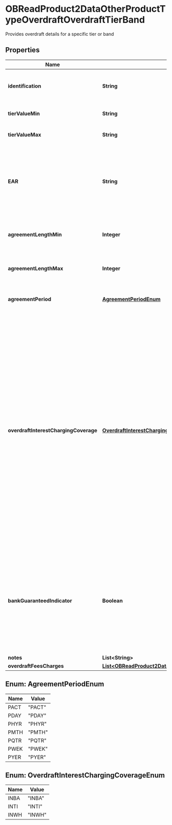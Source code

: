 

# OBReadProduct2DataOtherProductTypeOverdraftOverdraftTierBand

Provides overdraft details for a specific tier or band
## Properties

Name | Type | Description | Notes
------------ | ------------- | ------------- | -------------
**identification** | **String** | Unique and unambiguous identification of a  Tier Band for a overdraft. |  [optional]
**tierValueMin** | **String** | Minimum value of Overdraft Tier/Band | 
**tierValueMax** | **String** | Maximum value of Overdraft Tier/Band |  [optional]
**EAR** | **String** | EAR means Effective Annual Rate and/or Equivalent Annual Rate (frequently used interchangeably), being the actual annual interest rate of an Overdraft. |  [optional]
**agreementLengthMin** | **Integer** | Specifies the minimum length of a band for a fixed overdraft agreement |  [optional]
**agreementLengthMax** | **Integer** | Specifies the maximum length of a band for a fixed overdraft agreement |  [optional]
**agreementPeriod** | [**AgreementPeriodEnum**](#AgreementPeriodEnum) | Specifies the period of a fixed length overdraft agreement |  [optional]
**overdraftInterestChargingCoverage** | [**OverdraftInterestChargingCoverageEnum**](#OverdraftInterestChargingCoverageEnum) | Refers to which interest rate is applied when interests are tiered. For example, if an overdraft balance is �2k and the interest tiers are:- 0-�500 0.1%, 500-1000 0.2%, 1000-10000 0.5%, then the applicable interest rate could either be 0.5% of the entire balance (since the account balance sits in the top interest tier) or (0.1%*500)+(0.2%*500)+(0.5%*1000). In the 1st situation, we say the interest is applied to the �Whole� of the account balance,  and in the 2nd that it is �Tiered�. |  [optional]
**bankGuaranteedIndicator** | **Boolean** | Indicates whether the advertised overdraft rate is guaranteed to be offered to a borrower by the bank e.g. if it�s part of a government scheme, or whether the rate may vary dependent on the applicant�s circumstances. |  [optional]
**notes** | **List&lt;String&gt;** |  |  [optional]
**overdraftFeesCharges** | [**List&lt;OBReadProduct2DataOtherProductTypeOverdraftOverdraftFeesCharges&gt;**](OBReadProduct2DataOtherProductTypeOverdraftOverdraftFeesCharges.md) |  |  [optional]



## Enum: AgreementPeriodEnum

Name | Value
---- | -----
PACT | &quot;PACT&quot;
PDAY | &quot;PDAY&quot;
PHYR | &quot;PHYR&quot;
PMTH | &quot;PMTH&quot;
PQTR | &quot;PQTR&quot;
PWEK | &quot;PWEK&quot;
PYER | &quot;PYER&quot;



## Enum: OverdraftInterestChargingCoverageEnum

Name | Value
---- | -----
INBA | &quot;INBA&quot;
INTI | &quot;INTI&quot;
INWH | &quot;INWH&quot;



